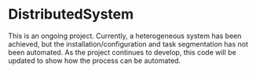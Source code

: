 # DistributedSystem

This is an ongoing project. Currently, a heterogeneous system has been achieved, but the installation/configuration and task segmentation has not been automated. As the project continues to develop, this code will be updated to show how the process can be automated.
